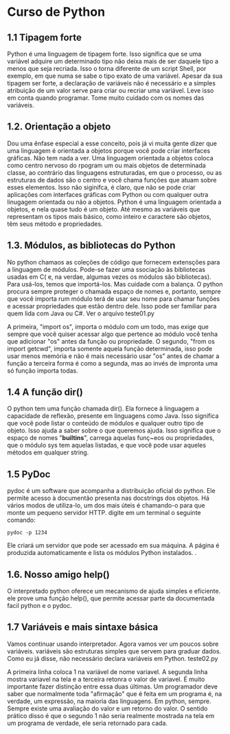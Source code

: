 


# Curso de Python 

## 1.1 Tipagem forte 

Python é uma linguagem de tipagem forte. Isso significa que se uma variável adquire um determinado tipo não deixa mais de ser daquele tipo a menos que seja recriada. Isso o torna diferente de um script Shell, por exemplo, em que numa se sabe o tipo exato de uma variável. 
Apesar da sua tipagem ser forte, a declaração de variáveis não é necessário  e a simples atribuição de um valor serve para criar ou recriar uma variável. Leve isso em conta quando programar. Tome muito cuidado com os nomes das variáveis.

## 1.2. Orientação a objeto 

Dou uma ênfase especial a esse conceito, pois já vi muita gente dizer que uma linguagem é orientada a objetos porque você pode criar interfaces gráficas. Não tem nada a ver. 
Uma linguagem orientada a objetos coloca como centro nervoso do rpogram um ou mais objetos de determinada classe, ao contrário das linguagens estruturadas, em que o processo, ou as estruturas de dados são o centro e você chama funções que atuam sobre esses elementos. 
Isso não siginifca, é claro, que não se pode criar aplicações com interfaces gráficas com Python ou com qualquer outra linugagem orientada ou não a objetos. 
Python é uma linguagem orientada a objetos, e nela quase tudo é um objeto. Até mesmo as variáveis que representam os tipos mais básico, como inteiro e caractere são objetos, têm seus método e propriedades. 

## 1.3. Módulos, as bibliotecas do Python 

No python chamaos as coleções de código que fornecem extensções para a linguagem de módulos. Pode-se fazer uma ssociação às bibliotecas usadas em C( e, na verdae, algumas vezes os módulos são bibliotecas). Para usá-los, temos que importá-los. Mas cuidade com a balança. 
O python procura sempre proteger o chamada espaço de nomes e, portanto, sempre que você importa rum módulo terá de usar seu nome para chamar funções e acessar propriedades que estão dentro dele. Isso pode ser familiar para quem lida com Java ou C#.
Ver o arquivo teste01.py

A primeira, "import os", importa o módulo com um todo, mas exige que sempre que você quiser acessar algo que pertence ao módulo você tenha que adicionar "os" antes da função ou propriedade.  O segundo, "from os import getcwd", importa somente aquela função determinada, isso pode usar menos memória e não é mais necessário usar "os" antes de chamar a função a terceira forma é como a segunda, mas ao invés de impronta uma só função importa todas. 

## 1.4 A função dir()

O python tem uma função chamada dir(). Ela fornece à linguagem a capacidade de reflexão, presente em linguagens como Java. Isso significa que você pode listar o conteúdo de módulos e qualquer outro tipo de objeto. Isso ajuda a saber sobre o que queremos ajuda. 
Isso significa que o espaço de nomes "__builtins__", carrega aquelas funç~eos ou propriedades, que o módulo sys tem aquelas listadas, e que você pode usar aqueles métodos em qualquer string. 

## 1.5 PyDoc

pydoc é um software que acompanha a distribuição oficial do python. Ele permite acesso à documentão presenta nas docstrings dos objetos. 
Há vários modos de utiliza-lo, um dos mais úteis é chamando-o para que monte um pequeno servidor HTTP. digite em um terminal o seguinte comando: 

    pydoc -p 1234
Ele criará um servidor que pode ser acessado em sua máquina. A página é produzida automaticamente e lista os módulos Python instalados. . 

## 1.6. Nosso amigo help() 
O interpretado python oferece um mecanismo de ajuda simples e eficiente. ele prove uma função help(), que permite acessar parte da documentada facil python e o pydoc. 

## 1.7 Variáveis e mais sintaxe básica

Vamos continuar usando interpretador. Agora vamos ver um poucos sobre variáveis. variáveis são estruturas simples que servem para graduar dados. Como eu já disse, não necessário declara variáveis em Python. 
teste02.py

A primeira linha coloca 1 na variável de nome variavel. A segunda linha mostra variavel na tela e a terceira retonra o valor de variavel. É muito importante fazer distinção entre essa duas últimas. 
Um programador deve saber que normalmente toda "afirmação" que é feita em um programa é, na verdade, um expressão, na maioria das linguagens. Em python, sempre. Sempre existe uma avaliação do valor e um retorno do valor.  O sentido prático disso é que o segundo 1 não seria realmente mostrada na tela em um programa de verdade, ele seria retornado para cada. 


